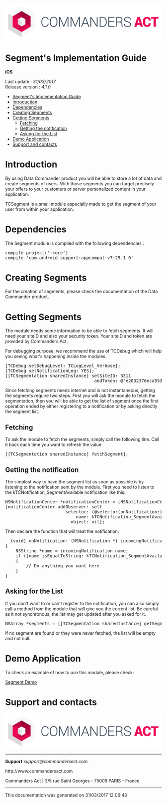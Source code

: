 
<html>
<body>
<p><img alt="alt tag" src="../res/ca_logo.png" /></p>
<h1 id="segments-implementation-guide">Segment's Implementation Guide</h1>
<p><strong>iOS</strong></p>
<p>Last update : <em>31/03/2017</em><br />
Release version : <em>4.1.0</em></p>
<p><div id="end_first_page" /></p>

<div class="toc">
<ul>
<li><a href="#segments-implementation-guide">Segment's Implementation Guide</a></li>
<li><a href="#introduction">Introduction</a></li>
<li><a href="#dependencies">Dependencies</a></li>
<li><a href="#creating-segments">Creating Segments</a></li>
<li><a href="#getting-segments">Getting Segments</a><ul>
<li><a href="#fetching">Fetching</a></li>
<li><a href="#getting-the-notification">Getting the notification</a></li>
<li><a href="#asking-for-the-list">Asking for the List</a></li>
</ul>
</li>
<li><a href="#demo-application">Demo Application</a></li>
<li><a href="#support-and-contacts">Support and contacts</a></li>
</ul>
</div>
<h1 id="introduction">Introduction</h1>
<p>By using Data Commander product you will be able to store a lot of data and create segments of users. With those segments you can target precisely your offers to your customers or server personalized content in your application.</p>
<p>TCSegment is a small module especially made to get the segment of your user from within your application.</p>
<h1 id="dependencies">Dependencies</h1>
<p>The Segment module is compiled with the following dependencies :</p>
<div class="codehilite"><pre><span class="n">compile</span> <span class="n">project</span><span class="p">(</span><span class="s1">&#39;:core&#39;</span><span class="p">)</span>
<span class="n">compile</span> <span class="s1">&#39;com.android.support:appcompat-v7:25.1.0&#39;</span>
</pre></div>


<h1 id="creating-segments">Creating Segments</h1>
<p>For the creation of segments, please check the documentation of the Data Commander product.</p>
<h1 id="getting-segments">Getting Segments</h1>
<p>The module needs some information to be able to fetch segments. It will need your siteID and also your security token. Your siteID and token are provided by Commanders Act.</p>
<p>For debugging purpose, we recommend the use of TCDebug which will help you seeing what's happening inside the modules.</p>
<div class="codehilite"><pre><span class="p">[</span><span class="n">TCDebug</span> <span class="nl">setDebugLevel</span><span class="p">:</span> <span class="n">TCLogLevel_Verbose</span><span class="p">];</span>
<span class="p">[</span><span class="n">TCDebug</span> <span class="nl">setNotificationLog</span><span class="p">:</span> <span class="nb">YES</span><span class="p">];</span>
<span class="p">[[</span><span class="n">TCSegmentation</span> <span class="n">sharedInstance</span><span class="p">]</span> <span class="nl">setSiteID</span><span class="p">:</span> <span class="mi">3311</span>
                                  <span class="nl">andToken</span><span class="p">:</span> <span class="s">@&quot;e2032376eca5533858b7d6616d40802be54d221db1b75e1b&quot;</span><span class="p">];</span>
</pre></div>


<p>Since fetching segments needs internet and is not instantaneous, getting the segments require two steps. First you will ask the module to fetch the segmentation, then you will be able to get the list of segment once the first operation ended by either registering to a notification or by asking directly the segment list.</p>
<h2 id="fetching">Fetching</h2>
<p>To ask the module to fetch the segments, simply call the following line. Call it back each time you want to refresh the value.</p>
<div class="codehilite"><pre><span class="p">[[</span><span class="n">TCSegmentation</span> <span class="n">sharedInstance</span><span class="p">]</span> <span class="n">fetchSegment</span><span class="p">];</span>
</pre></div>


<h2 id="getting-the-notification">Getting the notification</h2>
<p>The simplest way to have the segment list as soon as possible is by listening to the notification sent by the module.
First you need to listen to the kTCNotification_SegmentAvailable notification like this:</p>
<div class="codehilite"><pre><span class="bp">NSNotificationCenter</span> <span class="o">*</span><span class="n">notificationCenter</span> <span class="o">=</span> <span class="p">[</span><span class="bp">NSNotificationCenter</span> <span class="n">defaultCenter</span><span class="p">];</span>
<span class="p">[</span><span class="n">notificationCenter</span> <span class="nl">addObserver</span><span class="p">:</span> <span class="nb">self</span>
                       <span class="nl">selector</span><span class="p">:</span> <span class="p">(</span><span class="k">@selector</span><span class="p">(</span><span class="nl">onNotification</span><span class="p">:))</span>
                           <span class="nl">name</span><span class="p">:</span> <span class="n">kTCNotification_SegmentAvailable</span>
                         <span class="nl">object</span><span class="p">:</span> <span class="nb">nil</span><span class="p">];</span>
</pre></div>


<p>Then declare the function that will treat the notification:</p>
<div class="codehilite"><pre><span class="p">-</span> <span class="p">(</span><span class="kt">void</span><span class="p">)</span> <span class="nf">onNotification:</span> <span class="p">(</span><span class="bp">NSNotification</span> <span class="o">*</span><span class="p">)</span> <span class="nv">incomingNotification</span>
<span class="p">{</span>
    <span class="bp">NSString</span> <span class="o">*</span><span class="n">name</span> <span class="o">=</span> <span class="n">incomingNotification</span><span class="p">.</span><span class="n">name</span><span class="p">;</span>
    <span class="k">if</span> <span class="p">([</span><span class="n">name</span> <span class="nl">isEqualToString</span><span class="p">:</span> <span class="n">kTCNotification_SegmentAvailable</span><span class="p">])</span>
    <span class="p">{</span>
        <span class="c1">// Do anything you want here</span>
    <span class="p">}</span>
<span class="p">}</span>
</pre></div>


<h2 id="asking-for-the-list">Asking for the List</h2>
<p>If you don't want to or can't register to the notification, you can also simply call a method from the module that will give you the current list. Be careful as it not synchronous, the list may get updated after you asked for it.</p>
<div class="codehilite"><pre><span class="bp">NSArray</span> <span class="o">*</span><span class="n">segments</span> <span class="o">=</span> <span class="p">[[</span><span class="n">TCSegmentation</span> <span class="n">sharedInstance</span><span class="p">]</span> <span class="n">getSegments</span><span class="p">];</span>
</pre></div>


<p>If no segment are found or they were never fetched, the list will be empty and not null.</p>
<h1 id="demo-application">Demo Application</h1>
<p>To check an example of how to use this module, please check: </p>
<p><a href="https://github.com/TagCommander/Segment-Demo/tree/master/iOS">Segment Demo</a></p>
<h1 id="support-and-contacts">Support and contacts</h1>
<p><img alt="alt tag" src="../res/ca_logo.png" /></p>
<hr />
<p><strong>Support</strong>
<em>support@commandersact.com</em></p>
<p>http://www.commandersact.com</p>
<p>Commanders Act | 3/5 rue Saint Georges - 75009 PARIS - France</p>
<hr />
<p>This documentation was generated on 31/03/2017 12:06:43</p>
</body>
</html>